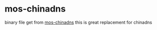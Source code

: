 # mos-chinadns

binary file get from [mos-chinadns](https://github.com/IrineSistiana/mos-chinadns) this is great replacement for chinadns

